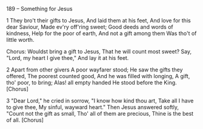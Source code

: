 189 – Something for Jesus


1
They bro't their gifts to Jesus,
And laid them at his feet,
And love for this dear Saviour,
Made ev'ry off'ring sweet;
Good deeds and words of kindness,
Help for the poor of earth,
And not a gift among them
Was tho't of little worth.

Chorus:
Wouldst bring a gift to Jesus,
That he will count most sweet?
Say, "Lord, my heart I give thee,"
And lay it at his feet.

2
Apart from other givers
A poor wayfarer stood;
He saw the gifts they offered,
The poorest counted good,
And he was filled with longing,
A gift, tho' poor, to bring;
Alas!  all empty handed 
He stood before the King.  [Chorus]

3
"Dear Lord," he cried in sorrow,
"I know how kind thou art,
Take all I have to give thee,
My sinful, wayward heart."
Then Jesus answered softly,
"Count not the gift as small,
Tho' all of them are precious,
Thine is the best of all.  [Chorus]

